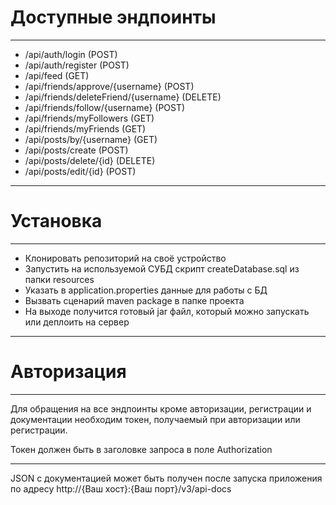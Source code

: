 # Доступные эндпоинты
____
- /api/auth/login (POST)
- /api/auth/register (POST)
- /api/feed (GET)
- /api/friends/approve/{username} (POST)
- /api/friends/deleteFriend/{username} (DELETE)
- /api/friends/follow/{username} (POST)
- /api/friends/myFollowers (GET)
- /api/friends/myFriends (GET)
- /api/posts/by/{username} (GET)
- /api/posts/create (POST)
- /api/posts/delete/{id} (DELETE)
- /api/posts/edit/{id} (POST)
____

# Установка
____
- Клонировать репозиторий на своё устройство
- Запустить на используемой СУБД скрипт createDatabase.sql из папки resources
- Указать в application.properties данные для работы с БД
- Вызвать сценарий maven package в папке проекта
- На выходе получится готовый jar файл, который можно запускать или деплоить на сервер
___

# Авторизация
____
Для обращения на все эндпоинты кроме авторизации, регистрации и документации необходим токен, получаемый при авторизации или регистрации.

Токен должен быть в заголовке запроса в поле Authorization
____
JSON с документацией может быть получен после запуска приложения по адресу http://{Ваш хост}:{Ваш порт}/v3/api-docs
